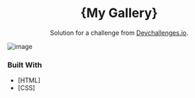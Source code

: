 
<h1 align="center">{My Gallery}</h1>

<div align="center">
   Solution for a challenge from  <a href="http://devchallenges.io" target="_blank">Devchallenges.io</a>.
</div>

<!-- OVERVIEW -->
![image](https://user-images.githubusercontent.com/120296952/223172971-38634fb0-fa58-4eae-8a2d-0dd0340825e9.png)


### Built With
- [HTML]
- [CSS]


